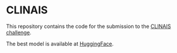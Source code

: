 # CLINAIS

This repository contains the code for the submission to the [CLINAIS challenge](https://ixa2.si.ehu.eus/clinais/).

The best model is available at [HuggingFace](https://huggingface.co/joheras/longformer-base-4096-bne-es-finetuned-clinais).
